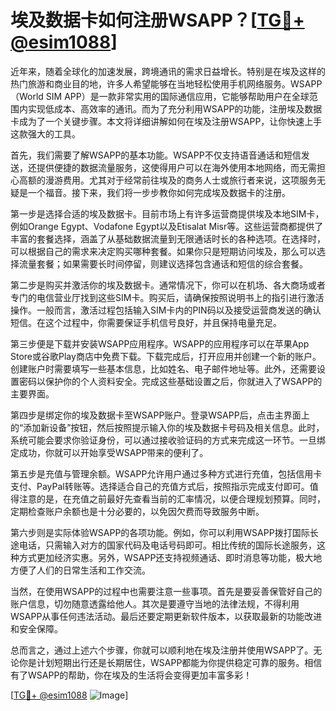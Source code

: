 # 埃及数据卡如何注册WSAPP？[[TG💪+ @esim1088](https://t.me/s/esim1088)]

近年来，随着全球化的加速发展，跨境通讯的需求日益增长。特别是在埃及这样的热门旅游和商业目的地，许多人希望能够在当地轻松使用手机网络服务。WSAPP（World SIM APP）是一款非常实用的国际通信应用，它能够帮助用户在全球范围内实现低成本、高效率的通讯。而为了充分利用WSAPP的功能，注册埃及数据卡成为了一个关键步骤。本文将详细讲解如何在埃及注册WSAPP，让你快速上手这款强大的工具。

首先，我们需要了解WSAPP的基本功能。WSAPP不仅支持语音通话和短信发送，还提供便捷的数据流量服务，这使得用户可以在海外使用本地网络，而无需担心高额的漫游费用。尤其对于经常前往埃及的商务人士或旅行者来说，这项服务无疑是一个福音。接下来，我们将一步步教你如何完成埃及数据卡的注册。

第一步是选择合适的埃及数据卡。目前市场上有许多运营商提供埃及本地SIM卡，例如Orange Egypt、Vodafone Egypt以及Etisalat Misr等。这些运营商都提供了丰富的套餐选择，涵盖了从基础数据流量到无限通话时长的各种选项。在选择时，可以根据自己的需求来决定购买哪种套餐。如果你只是短期访问埃及，那么可以选择流量套餐；如果需要长时间停留，则建议选择包含通话和短信的综合套餐。

第二步是购买并激活你的埃及数据卡。通常情况下，你可以在机场、各大商场或者专门的电信营业厅找到这些SIM卡。购买后，请确保按照说明书上的指引进行激活操作。一般而言，激活过程包括输入SIM卡内的PIN码以及接受运营商发送的确认短信。在这个过程中，你需要保证手机信号良好，并且保持电量充足。

第三步便是下载并安装WSAPP应用程序。WSAPP的应用程序可以在苹果App Store或谷歌Play商店中免费下载。下载完成后，打开应用并创建一个新的账户。创建账户时需要填写一些基本信息，比如姓名、电子邮件地址等。此外，还需要设置密码以保护你的个人资料安全。完成这些基础设置之后，你就进入了WSAPP的主要界面。

第四步是绑定你的埃及数据卡至WSAPP账户。登录WSAPP后，点击主界面上的“添加新设备”按钮，然后按照提示输入你的埃及数据卡号码及相关信息。此时，系统可能会要求你验证身份，可以通过接收验证码的方式来完成这一环节。一旦绑定成功，你就可以开始享受WSAPP带来的便利了。

第五步是充值与管理余额。WSAPP允许用户通过多种方式进行充值，包括信用卡支付、PayPal转账等。选择适合自己的充值方式后，按照指示完成支付即可。值得注意的是，在充值之前最好先查看当前的汇率情况，以便合理规划预算。同时，定期检查账户余额也是十分必要的，以免因欠费而导致服务中断。

第六步则是实际体验WSAPP的各项功能。例如，你可以利用WSAPP拨打国际长途电话，只需输入对方的国家代码及电话号码即可。相比传统的国际长途服务，这种方式更加经济实惠。另外，WSAPP还支持视频通话、即时消息等功能，极大地方便了人们的日常生活和工作交流。

当然，在使用WSAPP的过程中也需要注意一些事项。首先是要妥善保管好自己的账户信息，切勿随意透露给他人。其次是要遵守当地的法律法规，不得利用WSAPP从事任何违法活动。最后还要定期更新软件版本，以获取最新的功能改进和安全保障。

总而言之，通过上述六个步骤，你就可以顺利地在埃及注册并使用WSAPP了。无论你是计划短期出行还是长期居住，WSAPP都能为你提供稳定可靠的服务。相信有了WSAPP的帮助，你在埃及的生活将会变得更加丰富多彩！

[[TG💪+ @esim1088](https://t.me/s/esim1088) ![Image](https://i.postimg.cc/4NQfJmqS/Snipaste-2025-05-13-00-14-12.png)]